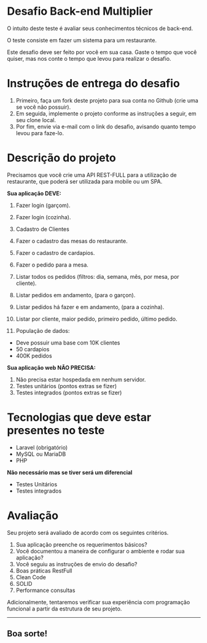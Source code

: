 # Desafio Back-end Multiplier

O intuito deste teste é avaliar seus conhecimentos técnicos de back-end.

O teste consiste em fazer um sistema para um restaurante.

Este desafio deve ser feito por você em sua casa. Gaste o tempo que você quiser, mas nos conte o tempo que levou para realizar o desafio.

# Instruções de entrega do desafio

1. Primeiro, faça um fork deste projeto para sua conta no Github (crie uma se você não possuir).
2. Em seguida, implemente o projeto conforme as instruções a seguir, em seu clone local.
3. Por fim, envie via e-mail com o link do desafio, avisando quanto tempo levou para faze-lo.

# Descrição do projeto

Precisamos que você crie uma API REST-FULL para a utilização de restaurante, que poderá ser utilizada para mobile ou um SPA.

**Sua aplicação DEVE:**

1. Fazer login (garçom).
2. Fazer login (cozinha).
3. Cadastro de Clientes
4. Fazer o cadastro das mesas do restaurante.
5. Fazer o cadastro de cardapios.
6. Fazer o pedido para a mesa.
7. Listar todos os pedidos (filtros: dia, semana, mês, por mesa, por cliente).
8. Listar pedidos em andamento, (para o garçon).
9. Listar pedidos há fazer e em andamento, (para a cozinha).
10. Listar por cliente, maior pedido, primeiro pedido, último pedido.

11. População de dados:
 - Deve possuir uma base com 10K clientes
 - 50 cardapios
 - 400K pedidos 

**Sua aplicação web NÃO PRECISA:**

1. Não precisa estar hospedada em nenhum servidor.
2. Testes unitários (pontos extras se fizer)
3. Testes integrados (pontos extras se fizer)

# Tecnologias que deve estar presentes no teste

- Laravel (obrigatório)
- MySQL ou MariaDB
- PHP

**Não necessário mas se tiver será um diferencial**

- Testes Unitários
- Testes integrados

# Avaliação

Seu projeto será avaliado de acordo com os seguintes critérios.

1. Sua aplicação preenche os requerimentos básicos?
2. Você documentou a maneira de configurar o ambiente e rodar sua aplicação?
3. Você seguiu as instruções de envio do desafio?
4. Boas práticas RestFull
5. Clean Code
6. SOLID
7. Performance consultas

Adicionalmente, tentaremos verificar sua experiência com programação funcional a partir da estrutura de seu projeto.

---

## Boa sorte!
